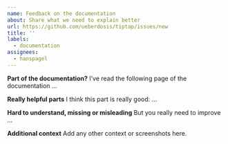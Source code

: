 ```yaml
---
name: Feedback on the documentation
about: Share what we need to explain better
url: https://github.com/ueberdosis/tiptap/issues/new
title: ''
labels:
  - documentation
assignees:
  - hanspagel
---
```


**Part of the documentation?**
I’ve read the following page of the documentation …

**Really helpful parts**
I think this part is really good: …

**Hard to understand, missing or misleading**
But you really need to improve …

**Additional context**
Add any other context or screenshots here.

